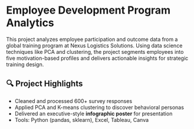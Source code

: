 # Employee Development Program Analytics

This project analyzes employee participation and outcome data from a global training program at Nexus Logistics Solutions. Using data science techniques like PCA and clustering, the project segments employees into five motivation-based profiles and delivers actionable insights for strategic training design.

## 🔍 Project Highlights
- Cleaned and processed 600+ survey responses
- Applied PCA and K-means clustering to discover behavioral personas
- Delivered an executive-style **infographic poster** for presentation
- Tools: Python (pandas, sklearn), Excel, Tableau, Canva


